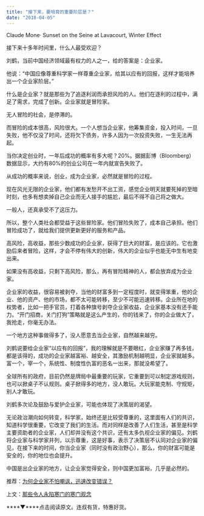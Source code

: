 ```yaml
---
title: "接下来，要培育的重要阶层是？"
date: "2018-04-05"
---
```


Claude Mone· Sunset on the Seine at Lavacourt, Winter Effect

接下来十多年时间里，什么人最受欢迎？

刘鹤，当前中国经济领域最有权力的人之一，给的答案是：企业家。

他说：“中国应像尊重科学家一样尊重企业家，给其以应有的回报，这样才能培养出一个企业家阶层。”

什么是企业家？就是那些为了追逐利润而承担风险的人。他们在逐利的过程中，满足了需求，完成了创新。企业家就是冒险家。

无人冒险的社会，是停滞的。

而冒险的成本很高，风险很大。一个人想当企业家，他筹集资金，投入时间，一旦失败，他不仅没了时间，还将欠下债务，许多人因为一次投资失败，一生无法再起。

当你决定创业时，一年后成功的概率有多大呢？20%。据据彭博（Bloomberg）数据显示，大约有80%的创业公司在一年内就宣告失败了。

从成功的概率来说，创业，成为企业家，必然就是冒险的过程。

现在风光无限的企业家，他们都有发愁开不出工资，感觉企业明天就要死掉的至暗时刻，也多有想卖掉自己企业而无人接手的尴尬，最后不得不自己将之做大。

一般人，还真承受不了这压力。

所以，整个人类社会都受益于这些冒险家。他们冒险失败了，成本自己承担。他们冒险成功了，就给我们提供更新更好的服务和产品。

高风险，高收益，那些少数成功的企业家，获得了巨大的财富，是应该的。它也激励后来者冒险，这样，才会不停有伟大的创新，伟大的企业似乎也能无中生有地变出来。

如果没有高收益，只剩下高风险，那么，再有冒险精神的人，都会放弃成为企业家。

企业家的收益，很容易被剥夺，当他的财富多到一定程度时，就变得笨重，他的企业、他的资产、他的市场，都不太可能转移，至少不可能迅速转移。企业所在地的权势者，比如一把手官员，打着各种旗号剥夺企业家收益，企业家基本没有还手能力。“开门招商，关门打狗”策略就是这么产生的，你的钱来了，你的企业做大了，我抢走，你毫无办法。

一个地方这种事做得多了，没人愿意去当企业家，自然越来越穷。

刘鹤说要给企业家“以应有的回报”，我的理解就是不要眼红，企业家赚了再多钱，都是该得的，成功的企业家越富裕、越安全，其激励机制越明显，企业家就越多。富一个，宰一个，系统性、制度性仇富的恶名一出来，那就没希望了。

全球所有的政府，目前仍然是牌局中最重要的玩家，它重要到可以制定游戏规则，也可以掀桌子不认规则。桌子掀得多的地方，没人敢玩。大玩家能克制、守规矩，别人才敢玩。

刘鹤多次论及鼓励与爱护企业家，可能也体现了决策层的渴望。

无论政治潮向如何转变，科学家，始终还是比较受尊重的，这里面有人们的共识，知道科学很重要，它改变了我们的生活。而对同样是改善了人们生活，甚至是科学主要资助者的企业家，人们却并没有这个共识，还有太多仇视企业家的偏见。刘鹤将企业家与科学家并列，以示尊重，这是好事，表示了决策层不认同对企业家的偏见，在接下来的时间，你当企业家（同时没有政治野心），那么，你的财富可能是安全的，你的地位也会提升。

中国是出企业家的地方，让企业家觉得安全，则中国更加富裕，几乎是必然的。

推荐：[为何企业家不怕嘲讽，迅速改变错误？](http://mp.weixin.qq.com/s?__biz=MjM5NDU0Mjk2MQ==&mid=201362342&idx=2&sn=d80ccc61090c035fcc08b1aba46b3936&scene=21#wechat_redirect)

上文：[那些令人永陷寒门的寒门观念](http://mp.weixin.qq.com/s?__biz=MjM5NDU0Mjk2MQ==&mid=2651626672&idx=1&sn=0e3e8bc517b81a12c6732d8efb448737&chksm=bd7e18ae8a0991b8f54e2e0d454ce219f08ec87a88d79c084d1619bac78587d68b273dc5664b&scene=21#wechat_redirect)

****▼****点击阅读原文。连叔有货，特惠好货。
